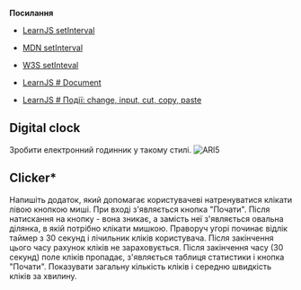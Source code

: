 **Посилання**

- [LearnJS setInterval](https://learn.javascript.ru/settimeout-setinterval)

- [MDN setInterval](https://developer.mozilla.org/en-US/docs/Web/API/setInterval)

- [W3S setInteval](https://www.w3schools.com/jsref/met_win_setinterval.asp)
-   [LearnJS # Document](https://uk.javascript.info/document)
-   [LearnJS # Події: change, input, cut, copy, paste](https://uk.javascript.info/events-change-input)

 
## Digital clock
  
  Зробити електронний годинник у такому стилі. 
![ARl5](https://user-images.githubusercontent.com/9075641/182206079-7c4aa5f0-50d9-4808-bec7-6d3af7bdada9.gif)

## Clicker*

Напишіть додаток, який допомагає користувачеві натренуватися клікати лівою кнопкою миші. При вході з'являється кнопка "Почати". Після натискання на кнопку - вона зникає, а замість неї з'являється овальна ділянка, в якій потрібно клікати мишкою. Праворуч угорі починає відлік таймер з 30 секунд і лічильник кліків користувача. Після закінчення цього часу рахунок кліків не зараховується. Після закінчення часу (30 секунд) поле кліків пропадає, з'являється таблиця статистики і кнопка "Почати". Показувати загальну кількість кліків і середню швидкість кліків за хвилину.
